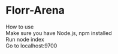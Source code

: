 # Florr-Arena
How to use  
Make sure you have Node.js, npm installed  
Run node index  
Go to localhost:9700  
